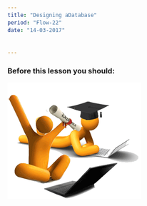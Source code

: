 ```yaml
---
title: "Designing aDatabase"
period: "Flow-22"
date: "14-03-2017"

   
---
```


### Before this lesson you should:

![alt-text for image](logo2.png)

